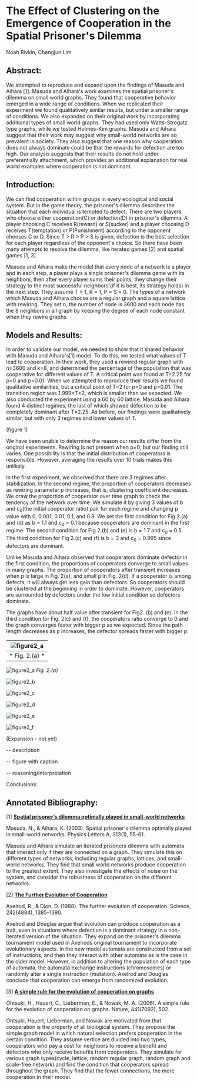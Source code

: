 # The Effect of Clustering on the Emergence of Cooperation in the Spatial Prisoner's Dilemma

Noah Rivkin, Changjun Lim

## Abstract:

We attempted to reproduce and expand upon the findings of Masuda and Aihara [1]. Masuda and Aihara's work examines the spatial prisoner's dilemma on small world graphs. They found that cooperative behavior emerged in a wide range of conditions. When we replicated their experiment we found qualitatively similar results, but under a smaller range of conditions. We also expanded on their original work by incorporating additional types of small world graphs. They had used only Watts-Strogatz type graphs, while we tested Holmes-Kim graphs. Masuda and Aihara suggest that their work may suggest why small-world networks are so prevalent in society. They also suggest that one reason why cooperation does not always dominate could be that the rewards for defection are too high. Our analysis suggests that their results do not hold under preferentially attachment, which provides an additional explanation for real world examples where cooperation is not dominant.


## Introduction:

We can find cooperation within groups in every ecological and social system. But in the game theory, the prisoner's dilemma describes the situation that each individual is tempted to defect. There are two players who choose either cooperation(C) or defection(D) in prisoner's dilemma. A player choosing C receives R(reward) or S(sucker) and a player choosing D receives T(temptation) or P(Punishment) according to the opponent chooses C or D. Since T > R > P > S is given, defection is the best selection for each player regardless of the opponent's choice. So there have been many attempts to resolve the dilemma, like iterated games [2] and spatial games [1, 3].

Masuda and Aihara make the model that every node of a network is a player and in each step, a player plays a single prisoner's dilemma game with its neighbors, then after every player sums their points, they change their strategy to the most successful neighbors'(if it is best, its strategy holds) in the next step. They assume T > 1, R = 1, P = S = 0. The types of a network which Masuda and Aihara choose are a regular graph and a square lattice with rewiring. They set n, the number of node is 3600 and each node has the 8 neighbors in all graph by keeping the degree of each node constant when they rewire graphs. 


## Models and Results:

In order to validate our model, we needed to show that it shared behavior with Masuda and Aihara's[1] model. To do this, we tested what values of T lead to cooperation. In their work, they used a rewired regular graph with n=3600 and k=8, and determined the percentage of the population that was cooperative for different values of T. A critical point was found at T=2.25 for p=0 and p=0.01. When we attempted to reproduce their results we found qualitative similarities, but a critical point of T=2 for p=0 and p=0.01. The transition region was 1.999<T<2, which is smaller than we expected. We also conducted the experiment using a 60 by 60 lattice. Masuda and Aihara found 4 distinct regimes, the last of which showed defection to be completely dominant after T=2.25. As before, our findings were qualitatively similar, but with only 3 regimes and lower values of T. 

(figure 1)

We have been unable to determine the reason our results differ from the original experiments. Rewiring is not present when p=0, but our finding still varies. One possibility is that the initial distribution of cooperators is responsible. However, averaging the results over 10 trials makes this unlikely.


 
In the first experiment, we observed that there are 3 regimes after stabilization. In the second regime, the proportion of cooperators decreases as rewiring parameter p increases, that is, clustering coefficient decreases. We draw the proportion of cooperator over time graph to check the tendency of the network over time. We simulate it by giving 3 values of b and c<sub>0</sub>(the initial cooperator ratio) pair for each regime and changing p value with 0, 0.001, 0.01, 0.1, and 0.8. We set the first condition for Fig 2.(a) and (d) as b = 1.1 and c<sub>0</sub> = 0.1 because cooperators are dominant in the first regime. The second condition for Fig 2.(b) and (e) is b = 1.7 and c<sub>0</sub> = 0.5. The third condition for Fig 2.(c) and (f) is b = 3 and c<sub>0</sub> = 0.995 since defectors are dominant.
 
Unlike Masuda and Aihara observed that cooperators dominate defector in the first condition, the proportions of cooperators converge to small values in many graphs. The proportion of cooperators after transient increases when p is large in Fig. 2(a), and small p in Fig. 2(d). If a cooperator is among defects, it will always get less gain than defectors. So cooperators should be clustered at the beginning in order to dominate. However, cooperators are surrounded by defectors under the low initial condition so defectors dominate.

The graphs have about half value after transient for Fig2. (b) and (e). 
In the third condition for Fig. 2(c) and (f), the cooperators ratio converge to 0 and the graph converges faster with bigger p as we expected. Since the path length decreases as p increases, the defector spreads faster with bigger p.



| ![figure2_a](images/fig2_a.png "Fig. 2.(a)") |
|:--:|
| * Fig. 2.(a) * |

<p>
    <img src="images/fig2_a.png" alt="figure2_a">
    <em>Fig. 2.(a)</em>
</p>

![figure2_b](images/fig2_b.png "Fig. 2.(b)")

![figure2_c](images/fig2_c.png "Fig. 2.(c)")

![figure2_d](images/fig2_d.png "Fig. 2.(d)")

![figure2_e](images/fig2_e.png "Fig. 2.(e)")

![figure2_f](images/fig2_f.png "Fig. 2.(f)")



(Expansion - not yet)

-- description

-- figure with caption

-- reasoning/interpretation

Conclusions:


## Annotated Bibliography:

[1] [**Spatial prisoner’s dilemma optimally played in small-world networks**](http://www.sciencedirect.com/science/article/pii/S0375960103006935#bBIB002)

Masuda, N., & Aihara, K. (2003). Spatial prisoner's dilemma optimally played in small-world networks. Physics Letters A, 313(1), 55-61.

Masuda and Aihara simulate an iterated prisoners dilemma with automata that interact only if they are connected on a graph. They simulate this on different types of networks, including regular graphs, lattices, and small-world networks. They find that small world networks produce cooperation to the greatest extent. They also investigate the effects of noise on the system, and consider the robustness of cooperation on the different networks.

[2] [**The Further Evolution of Cooperation**](http://www.jstor.org/stable/1702320)

Axelrod, R., & Dion, D. (1988). The further evolution of cooperation. Science, 242(4884), 1385-1390.

Axelrod and Douglas argue that evolution can produce cooperation as a trait, even in situations where defection is a dominant strategy in a non-iterated version of the situation. They expand on the prisoner's dilemma tournament model used in Axelrods original tournament to incorporate evolutionary aspects. In the new model automata are constructed from a set of instructions, and then they interact with other automata as is the case in the older model. However, in addition to altering the population of each type of automata, the automata exchange instructions (chromosomes) or randomly alter a single instruction (mutation). Axelrod and Douglas conclude that cooperation can emerge from randomized evolution.

[3] [**A simple rule for the evolution of cooperation on graphs**](https://www.ncbi.nlm.nih.gov/pmc/articles/PMC2430087/)

Ohtsuki, H., Hauert, C., Lieberman, E., & Nowak, M. A. (2006). A simple rule for the evolution of cooperation on graphs. Nature, 441(7092), 502.

Ohtsuki, Hauert, Lieberman, and Nowak are motivated from that cooperation is the property of all biological system. They propose the simple graph model in which natural selection prefers cooperation in the certain condition. They assume vertice are divided into two types, cooperators who pay a cost for neighbors to receive a benefit and defectors who only receive benefits from cooperators. They simulate for various graph types(cycle, lattice, random regular graph, random graph and scale-free network) and find the condition that cooperators spread throughout the graph. They find that the fewer connections, the more cooperation in their model.